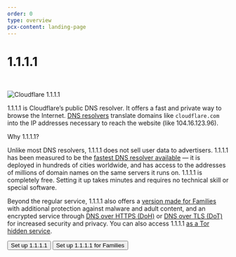 ```yaml
---
order: 0
type: overview
pcx-content: landing-page
---
```


# 1.1.1.1

<br/>

<div class="medium-img">

![Cloudflare 1.1.1.1](static/1111-fancycolor.gif)

</div>

<ContentColumn>

1.1.1.1 is Cloudflare’s public DNS resolver. It offers a fast and private way to browse the Internet. [DNS resolvers](https://www.cloudflare.com/learning/dns/what-is-dns/) translate domains like `cloudflare.com` into the IP addresses necessary to reach the website (like 104.16.123.96). 

Why 1.1.1.1?

Unlike most DNS resolvers, 1.1.1.1 does not sell user data to advertisers.
1.1.1.1 has been measured to be the [fastest DNS resolver available](https://www.dnsperf.com/#!dns-resolvers) — it is deployed in hundreds of cities worldwide, and has access to the addresses of millions of domain names on the same servers it runs on.
1.1.1.1 is completely free. Setting it up takes minutes and requires no technical skill or special software.

Beyond the regular service, 1.1.1.1 also offers a [version made for Families](#) with additional protection against malware and adult content, and an encrypted service through [DNS over HTTPS (DoH)](/encrypted-dns/dns-over-https) or [DNS over TLS (DoT)](/encrypted-dns/dns-over-tls) for increased security and privacy. You can also access 1.1.1.1 [as a Tor hidden service](/other-ways-to-use/dns-over-tor).

<ButtonGroup>
  <Button type="primary" href="#">Set up 1.1.1.1</Button>
  <Button type="secondary" href="#">Set up 1.1.1.1 for Families</Button>
</ButtonGroup>

</ContentColumn>